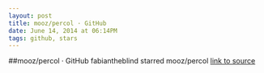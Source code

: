 ```yaml
---
layout: post
title: mooz/percol · GitHub
date: June 14, 2014 at 06:14PM
tags: github, stars
---
```

##mooz/percol · GitHub
fabiantheblind starred mooz/percol
[link to source](http://ift.tt/yuaEJT) 

